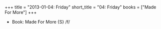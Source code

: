 +++
title = "2013-01-04: Friday"
short_title = "04: Friday"
books = ["Made For More"]
+++


* Book: Made For More {S} /f/
